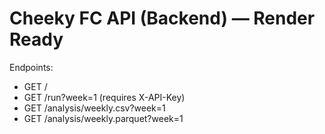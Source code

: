 # Cheeky FC API (Backend) — Render Ready
Endpoints:
- GET / 
- GET /run?week=1  (requires X-API-Key)
- GET /analysis/weekly.csv?week=1
- GET /analysis/weekly.parquet?week=1
